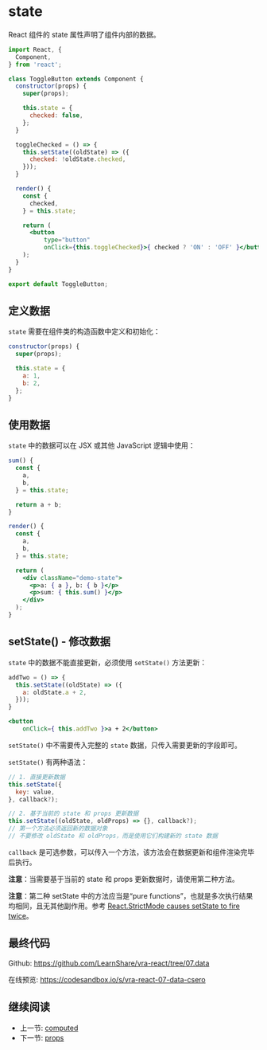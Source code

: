 # state

React 组件的 state 属性声明了组件内部的数据。

```jsx
import React, {
  Component,
} from 'react';

class ToggleButton extends Component {
  constructor(props) {
    super(props);

    this.state = {
      checked: false,
    };
  }

  toggleChecked = () => {
    this.setState((oldState) => ({
      checked: !oldState.checked,
    }));
  }

  render() {
    const {
      checked,
    } = this.state;

    return (
      <button
          type="button"
          onClick={this.toggleChecked}>{ checked ? 'ON' : 'OFF' }</button>
    );
  }
}

export default ToggleButton;
```

## 定义数据

`state` 需要在组件类的构造函数中定义和初始化：

```js
constructor(props) {
  super(props);

  this.state = {
    a: 1,
    b: 2,
  };
}
```

## 使用数据

`state` 中的数据可以在 JSX 或其他 JavaScript 逻辑中使用：

```jsx
sum() {
  const {
    a,
    b,
  } = this.state;

  return a + b;
}

render() {
  const {
    a,
    b,
  } = this.state;

  return (
    <div className="demo-state">
      <p>a: { a }, b: { b }</p>
      <p>sum: { this.sum() }</p>
    </div>
  );
}
```

## setState() - 修改数据

`state` 中的数据不能直接更新，必须使用 `setState()` 方法更新：

```jsx
addTwo = () => {
  this.setState((oldState) => ({
    a: oldState.a + 2,
  }));
}

<button
    onClick={ this.addTwo }>a + 2</button>
```

`setState()` 中不需要传入完整的 `state` 数据，只传入需要更新的字段即可。

`setState()` 有两种语法：

```js
// 1. 直接更新数据
this.setState({
  key: value,
}, callback?);

// 2. 基于当前的 state 和 props 更新数据
this.setState((oldState, oldProps) => {}, callback?);
// 第一个方法必须返回新的数据对象
// 不要修改 oldState 和 oldProps，而是使用它们构建新的 state 数据
```

`callback` 是可选参数，可以传入一个方法，该方法会在数据更新和组件渲染完毕后执行。

**注意**：当需要基于当前的 state 和 props 更新数据时，请使用第二种方法。

**注意**：第二种 setState 中的方法应当是“pure functions”，也就是多次执行结果均相同，且无其他副作用。参考 [React.StrictMode causes setState to fire twice](https://github.com/facebook/react/issues/12856)。

## 最终代码

Github: <https://github.com/LearnShare/vra-react/tree/07.data>

在线预览: <https://codesandbox.io/s/vra-react-07-data-csero>

## 继续阅读

+ 上一节: [computed](../vue/data/computed.md)
+ 下一节: [props](./props.md)
